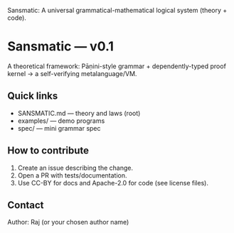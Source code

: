 Sansmatic: A universal grammatical-mathematical logical system (theory + code).

# Sansmatic — v0.1

A theoretical framework: Pāṇini-style grammar + dependently-typed proof kernel → a self-verifying metalanguage/VM.

## Quick links
- SANSMATIC.md — theory and laws (root)
- examples/ — demo programs
- spec/ — mini grammar spec

## How to contribute
1. Create an issue describing the change.
2. Open a PR with tests/documentation.
3. Use CC-BY for docs and Apache-2.0 for code (see license files).

## Contact
Author: Raj (or your chosen author name)
